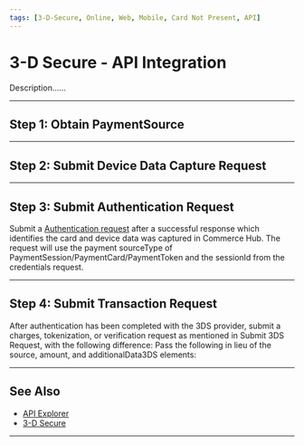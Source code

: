 ```yaml
---
tags: [3-D-Secure, Online, Web, Mobile, Card Not Present, API]
---
```


# 3-D Secure - API Integration

Description......

---

## Step 1: Obtain PaymentSource

---

## Step 2: Submit Device Data Capture Request

---

## Step 3: Submit Authentication Request

Submit a [Authentication request](?path=docs/Online-Mobile-Digital/3D-Secure/3DS-Authentication.md) after a successful response which identifies the card and device data was captured in Commerce Hub. The request will use the payment sourceType of PaymentSession/PaymentCard/PaymentToken and the sessionId from the credentials request. 

---

## Step 4: Submit Transaction Request

After authentication has been completed with the 3DS provider, submit a charges, tokenization, or verification request as mentioned in Submit 3DS Request, with the following difference:
Pass the following in lieu of the source, amount, and additionalData3DS elements:

---

## See Also

- [API Explorer](../api/?type=post&path=/payments/v1/charges)
- [3-D Secure](?path=docs/Online-Mobile-Digital/3D-Secure/3DSecure.md)

---
